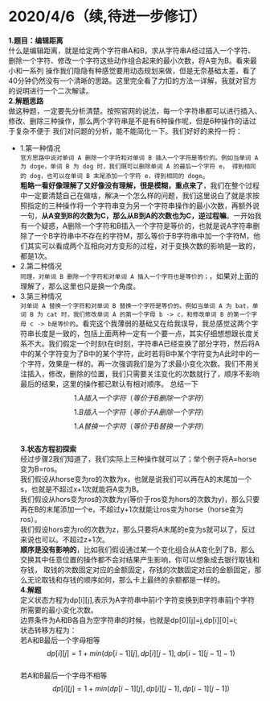 # 2020/4/6（续,待进一步修订）  
**1.题目：编辑距离**  
什么是编辑距离，就是给定两个字符串A和B，求从字符串A经过插入一个字符、删除一个字符、修改一个字符这些动作组合起来的最小次数，将A变为B。看来最小和一系列
操作我们隐隐有种感觉要用动态规划来做，但是无奈基础太差，看了40分钟仍然没有一个清晰的思路。这里完全看了力扣的方法一详解，我就对官方的说明进行一个二次解读。  
**2.解题思路**  
做这种题，一定要先分析清楚。按照官网的说法，每一个字符串都可以进行插入、修改、删除三种操作，那么两个字符串是不是有6种操作呢，但是6种操作的话过于复杂不便于
我们对问题的分析，能不能简化一下。我们好好的来捋一捋：  
- 1.第一种情况  
`官方思路中说对单词 A 删除一个字符和对单词 B 插入一个字符是等价的。例如当单词 A 为 doge，单词 B 为 dog 时，我们既可以删除单词 A 的最后一个字符 e，
得到相同的 dog，也可以在单词 B 末尾添加一个字符 e，得到相同的 doge`。  
**粗略一看好像理解了又好像没有理解，很是模糊，重点来了**，我们在整个过程中一定要清楚自己在做啥，解决一个怎么样的问题，我们这里说白了就是求按照指定的三种操作将一个字符串变为另一个字符串操作的最小次数，再额外说一句，**从A变到B的次数为C，那么从B到A的次数也为C，逆过程嘛**。一开始我有一个疑惑，A删除一个字符和B插入一个字符是等价的，也就是说A字符串删除了一个B字符串中不存在的字符M，那么等价于B字符串中加一个字符M，他们其实可以看成两个互相向对方变形的过程，对于变换次数的影响是一致的，都是1次。  
- 2.第二种情况  
`同理，对单词 B 删除一个字符和对单词 A 插入一个字符也是等价的；`，如果对上面的理解了，那么这里也只是换一个角度。
- 3.第三种情况  
`对单词 A 替换一个字符和对单词 B 替换一个字符是等价的。例如当单词 A 为 bat，单词 B 为 cat 时，我们修改单词 A 的第一个字母 b -> c，和修改单词 B 的第一个字母 c -> b是等价的`。看完这个我薄弱的基础又在给我误导，我总感觉这两个字符串长度是一致的，包括上面两种一定有一个要一点，其实仔细想想跟长度关系不大。我们假定一个时刻t在t时刻，字符串A已经变换了部分字符，然后将A中的某个字符变为了B中的某个字符，此时若将B中某个字符变为A此时中的一个字符，效果是一样的。再一次强调我们是为了求最小变化次数。我们不用关注插入，修改，删除的位置，我们只需要关注变化的次数就行了，顺序不影响最后的结果，这里的操作都已默认有相对顺序。
总结一下
$$1.A插入一个字符（等价于B删除一个字符）$$
$$1.B插入一个字符（等价于A删除一个字符）$$
$$1.A替换一个字符（等价于B替换一个字符）$$  
**3.状态方程初探索**  
经过步骤2我们知道了，我们实际上三种操作就可以了；举个例子将A=horse 变为B=ros。  
我们假设从horse变为ro的次数为x，也就是说我们可以再在A的末尾加一个s，也就是不超过x+1次就能将A变为B。  
我们假设从hors变为ros的次数为y(等价于ros变为hors的次数为y)，那么只要再在B的末尾添加一个e，不超过y+1次就能让ros变为horse（horse变为ros）。  
我们假设hors变为ro的次数为z，那么只要将A末尾的e变为s就可以了，反过来说也可以。不超过z+1次。  
**顺序是没有影响的**，比如我们假设通过某一个变化组合从A变化到了B，那么交换其中任意位置的操作都不会对结果产生影响，你可以想象成去银行取钱和存钱，
取钱的次数固定对应的金额固定，存钱的次数固定对应的金额固定，那么无论取钱和存钱的顺序如何，那么卡上最终的余额都是一样的。  
**4.解题**  
定义状态方程为dp[i][j],表示为A字符串中前i个字符变换到B字符串前j个字符所需要的最小变化次数。  
边界条件为A和B各自为空字符串的时候，也就是dp[0][j]=j,dp[i][0]=i;  
状态转移方程为：  
若A和B最后一个字母相等  
$$dp[i][j]=1+min(dp[i-1][j],dp[i][j-1],dp[i-1][j-1]-1)$$  
若A和B最后一个字母不相等  
$$dp[i][j]=1+min(dp[i-1][j],dp[i][j-1],dp[i-1][j-1])$$ 
